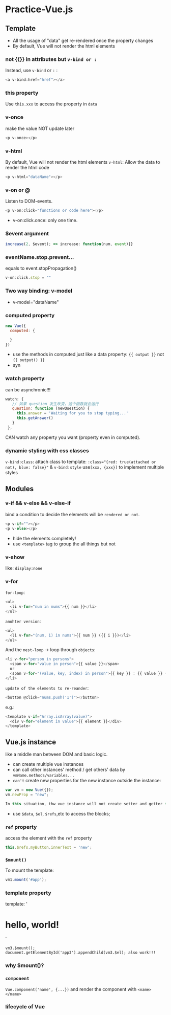 # Practice-Vue.js

## Template
* All the usage of "data" get re-rendered once the property changes
* By default, Vue will not render the html elements

### not {{}} in attributes but `v-bind or :`
Instead, use `v-bind` or `:` :
```javascript
<a v-bind:href="href"></a>
```
### this property
Use `this.xxx` to access the property in `data`

### v-once
make the value NOT update later
```javascript
<p v-once></p>
```

### v-html
By default, Vue will not render the html elements
`v-html`: Allow the data to render the html code
```javascript
<p v-html="dataName"></p>
```

### v-on or @
Listen to DOM-events.
```javascript
<p v-on:click="functions or code here"></p>
```
* v-on:click.once: only one time.

### $event argument
```javascript
increase(2, $event); => increase: function(num, event){}
```

### eventName.stop.prevent...
equals to event.stopPropagation()
```javascript
v-on:click.stop = ""
```

### Two way binding: v-model
* v-model="dataName"


### computed property
```javascript
new Vue({
  computed: {

  }
})
```
* use the methods in computed just like a data property: `{{ output }}` not `{{ output() }}`
* syn

### watch property
can be asynchronic!!!
```javascript
watch: {
   // 如果 question 发生改变，这个函数就会运行
   question: function (newQuestion) {
     this.answer = 'Waiting for you to stop typing...'
     this.getAnswer()
   }
 },
 ```
CAN watch any property you want (property even in computed).

### dynamic styling with css classes
`v-bind:class`: attach class to template: `:class="{red: true(attached or not), blue: false}"`
& `v-bind:style`
use`[xxx, {xxx}]` to implement multiple styles

## Modules

### v-if && v-else && v-else-if
bind a condition to decide the elements will be `rendered or not`.
```javascript
<p v-if=""></p>
<p v-else></p>
```

* hide the elements completely!
* use `<template>` tag to group the all things but not <div>

### v-show
like: `display:none`

### v-for
`for-loop`:
```javascript
<ul>
  <li v-for="num in nums">{{ num }}</li>
</ul>
```
`anohter version`:
```javascript
<ul>
  <li v-for="(num, i) in nums">{{ num }} ({{ i }})</li>
</ul>
```
And the `nest-loop` -> loop through `objects`:
```javascript
<li v-for="person in persons">
  <span v-for="value in person">{{ value }}</span>
  or
  <span v-for="(value, key, index) in person">{{ key }} : {{ value }} ({{ index }})</span>
</li>
```

`update of the elements to re-reander`:
```javascript
<button @click="nums.push('1')"></button>
```

e.g.:
```javascript
<template v-if="Array.isArray(value)">
  <div v-for="element in value">{‌{ element }}</div>
</template>
```

## Vue.js instance
like a middle man between DOM and basic logic.
* can create multiple vue instances
* can call other instances' method / get others' data by `vmName.methods/variables...`
* `can't` create new properties for the new instance outside the instance:
```javascript
var vm = new Vue({});
vm.newProp = "new";

In this situation, thw vue instance will not create setter and getter for the `newProp`.
```
* use `$data`, `$el`, `$refs`,etc to access the blocks;

### `ref` property
access the element with the `ref` property
```javascript
this.$refs.myButton.innerText = 'new';
```
### `$mount()`
To mount the template:
```javascript
vm1.mount('#app');
```

### template property
template: '<h1>hello, world!</h1>'
```javacript
vm3.$mount();
document.getElementById('app3').appendChild(vm3.$el); also work!!!
```

### why $mount()?

### `component`
`Vue.component('name', {...})` and render the component with `<name></name>`

### lifecycle of Vue
